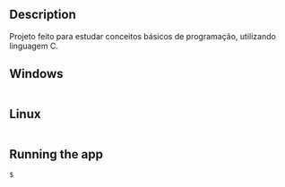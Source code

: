 ## Description

Projeto feito para estudar conceitos básicos de programação, utilizando linguagem C.

## Windows

```bash

```

## Linux

```bash

```

## Running the app

```bash
$
```
